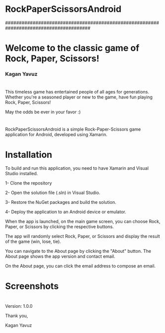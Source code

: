 # RockPaperScissorsAndroid
#######################################################################################
# Welcome to the classic game of Rock, Paper, Scissors!
### Kagan Yavuz
#

This timeless game has entertained people of all ages for generations.  Whether you're a seasoned player or new to the game, have fun playing Rock, Paper, Scissors!

May the odds be ever in your favor :)

#
RockPaperScissorsAndroid is a simple Rock-Paper-Scissors game application for Android, developed using Xamarin.

# Installation
To build and run this application, you need to have Xamarin and Visual Studio installed.

1- Clone the repository

2- Open the solution file (.sln) in Visual Studio.

3- Restore the NuGet packages and build the solution.

4- Deploy the application to an Android device or emulator.

When the app is launched, on the main game screen, you can choose Rock, Paper, or Scissors by clicking the respective buttons.

The app will randomly select Rock, Paper, or Scissors and display the result of the game (win, lose, tie).

You can navigate to the About page by clicking the "About" button. The About page shows the app version and contact email.

On the About page, you can click the email address to compose an email.

# Screenshots


#

Version: 1.0.0

Thank you,

Kagan Yavuz
